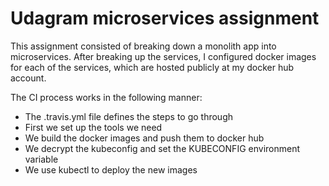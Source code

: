 # Udagram microservices assignment

This assignment consisted of breaking down a monolith app into microservices. After breaking up the services, I 
configured docker images for each of the services, which are hosted publicly at my docker hub account. 

The CI process works in the following manner: 
- The .travis.yml file defines the steps to go through
- First we set up the tools we need
- We build the docker images and push them to docker hub
- We decrypt the kubeconfig and set the KUBECONFIG environment variable
- We use kubectl to deploy the new images
